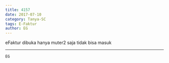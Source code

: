 ```yaml
---
title: 4157
date: 2017-07-10
category: Tanya-SC
tags: E-Faktur
author: EG
---
```


eFaktur dibuka hanya muter2 saja tidak bisa masuk

---



`EG`
